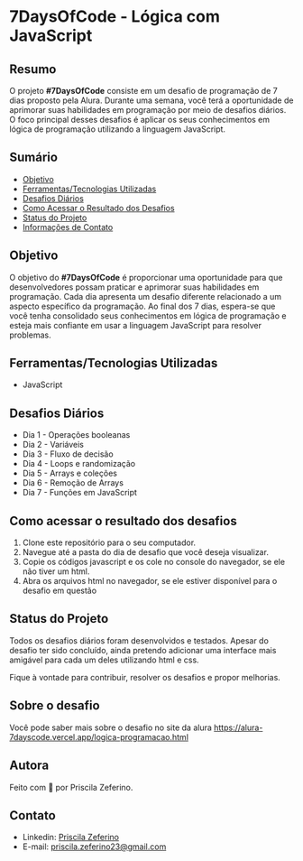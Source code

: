 # 7DaysOfCode - Lógica com JavaScript

## Resumo
O projeto **#7DaysOfCode** consiste em um desafio de programação de 7 dias proposto pela Alura. Durante uma semana, você terá a oportunidade de aprimorar suas habilidades em programação por meio de desafios diários. O foco principal desses desafios é aplicar os seus conhecimentos em lógica de programação utilizando a linguagem JavaScript.

## Sumário

- [Objetivo](#objetivo)
- [Ferramentas/Tecnologias Utilizadas](#ferramentastecnologias-utilizadas)
- [Desafios Diários](#desafios-diários)
- [Como Acessar o Resultado dos Desafios](#como-acessar-o-resultado-dos-desafios)
- [Status do Projeto](#status-do-projeto)
- [Informações de Contato](#informações-de-contato)


## Objetivo
O objetivo do **#7DaysOfCode** é proporcionar uma oportunidade para que desenvolvedores possam praticar e aprimorar suas habilidades em programação. Cada dia apresenta um desafio diferente relacionado a um aspecto específico da programação. Ao final dos 7 dias, espera-se que você tenha consolidado seus conhecimentos em lógica de programação e esteja mais confiante em usar a linguagem JavaScript para resolver problemas.

## Ferramentas/Tecnologias Utilizadas
- JavaScript

## Desafios Diários
- Dia 1 - Operações booleanas
- Dia 2 - Variáveis
- Dia 3 - Fluxo de decisão
- Dia 4 - Loops e randomização
- Dia 5 - Arrays e coleções
- Dia 6 - Remoção de Arrays
- Dia 7 - Funções em JavaScript

## Como acessar o resultado dos desafios
1. Clone este repositório para o seu computador.
2. Navegue até a pasta do dia de desafio que você deseja visualizar.
3. Copie os códigos javascript e os cole no console do navegador, se ele não tiver um html.
4. Abra os arquivos html no navegador, se ele estiver disponível para o desafio em questão

## Status do Projeto
Todos os desafios diários foram desenvolvidos e testados. Apesar do desafio ter sido concluído, ainda pretendo adicionar uma interface mais amigável para cada um deles utilizando html e css. 

Fique à vontade para contribuir, resolver os desafios e propor melhorias.

## Sobre o desafio
Você pode saber mais sobre o desafio no site da alura
https://alura-7dayscode.vercel.app/logica-programacao.html

## Autora
Feito com 🧡 por Priscila Zeferino.

## Contato
- Linkedin: [Priscila Zeferino](https://www.linkedin.com/in/priscila-yasmin-da-rocha-zeferino/)
- E-mail: priscila.zeferino23@gmail.com
